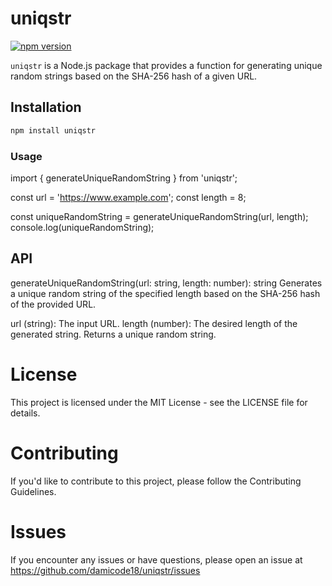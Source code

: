 # uniqstr

[![npm version](https://badge.fury.io/js/uniqstr.svg)](https://www.npmjs.com/package/uniqstr)
<!-- [![GitHub license](https://img.shields.io/github/license/damicode18/uniqstr)](https://github.com/damicode18/uniqstr/blob/main/LICENSE) -->

`uniqstr` is a Node.js package that provides a function for generating unique random strings based on the SHA-256 hash of a given URL.

## Installation

```bash
npm install uniqstr
```



### Usage

import { generateUniqueRandomString } from 'uniqstr';

const url = 'https://www.example.com';
const length = 8;

const uniqueRandomString = generateUniqueRandomString(url, length);
console.log(uniqueRandomString);


## API

generateUniqueRandomString(url: string, length: number): string
Generates a unique random string of the specified length based on the SHA-256 hash of the provided URL.

url (string): The input URL.
length (number): The desired length of the generated string.
Returns a unique random string.


# License
This project is licensed under the MIT License - see the LICENSE file for details.

# Contributing
If you'd like to contribute to this project, please follow the Contributing Guidelines.

# Issues
If you encounter any issues or have questions, please open an issue at https://github.com/damicode18/uniqstr/issues
